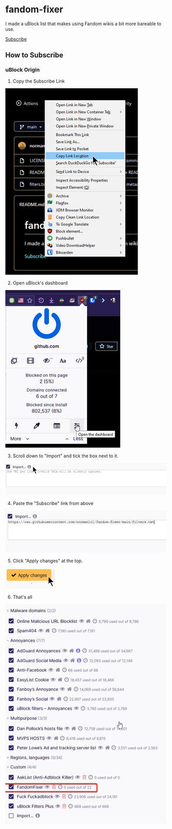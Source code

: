 # fandom-fixer
I made a uBlock list that makes using Fandom wikis a bit more bareable to use.

[Subscribe](https://raw.githubusercontent.com/normanlol/fandom-fixer/main/filters.txt)

## How to Subscribe
### uBlock Origin
1. Copy the Subscribe Link

![Copy link](./howto/1.png)

2. Open uBlock's dashboard

![Open dashboard](./howto/2.png)

3. Scroll down to "Import" and tick the box next to it.

![Import menu](./howto/3.png)

4. Paste the "Subscribe" link from above

![Import menu with the sub link pasted in it](./howto/4.png)

5. Click "Apply changes" at the top.

![Apply changes](./howto/5.png)

6. That's all

![Completed!](./howto/6.png)